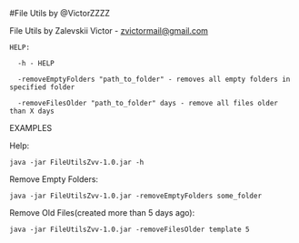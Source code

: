 #File Utils by @VictorZZZZ

File Utils by Zalevskii Victor - zvictormail@gmail.com

    HELP:

      -h - HELP
    
      -removeEmptyFolders "path_to_folder" - removes all empty folders in specified folder
    
      -removeFilesOlder "path_to_folder" days - remove all files older than X days

EXAMPLES

  Help:

    java -jar FileUtilsZvv-1.0.jar -h
 
   
  Remove Empty Folders:

    java -jar FileUtilsZvv-1.0.jar -removeEmptyFolders some_folder


  Remove Old Files(created more than 5 days ago):

    java -jar FileUtilsZvv-1.0.jar -removeFilesOlder template 5